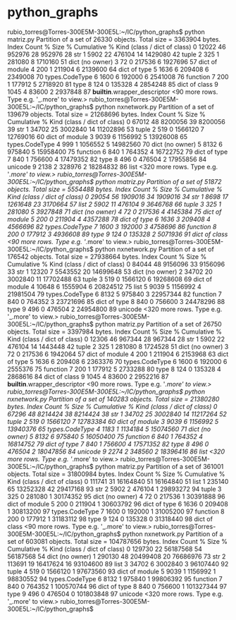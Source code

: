 # python_graphs

rubio_torres@Torres-300E5M-300E5L:~/IC/python_graphs$ python matriz.py
Partition of a set of 26330 objects. Total size = 3363904 bytes.
 Index  Count   %     Size   % Cumulative  % Kind (class / dict of class)
     0  12022  46   952976  28    952976  28 str
     1   5902  22   476104  14   1429080  42 tuple
     2    325   1   281080   8   1710160  51 dict (no owner)
     3     72   0   217536   6   1927696  57 dict of module
     4    200   1   211904   6   2139600  64 dict of type
     5   1636   6   209408   6   2349008  70 types.CodeType
     6   1600   6   192000   6   2541008  76 function
     7    200   1   177912   5   2718920  81 type
     8    124   0   135328   4   2854248  85 dict of class
     9   1045   4    83600   2   2937848  87 __builtin__.wrapper_descriptor
<90 more rows. Type e.g. '_.more' to view.>
rubio_torres@Torres-300E5M-300E5L:~/IC/python_graphs$ python nxnetwork.py 
Partition of a set of 139679 objects. Total size = 21268696 bytes.
 Index  Count   %     Size   % Cumulative  % Kind (class / dict of class)
     0  67012  48  8200056  39   8200056  39 str
     1  34702  25  3002840  14  11202896  53 tuple
     2    519   0  1566120   7  12769016  60 dict of module
     3   9039   6  1156992   5  13926008  65 types.CodeType
     4    999   1  1056552   5  14982560  70 dict (no owner)
     5   8132   6   975840   5  15958400  75 function
     6    840   1   764352   4  16722752  79 dict of type
     7    840   1   756600   4  17479352  82 type
     8    496   0   476504   2  17955856  84 unicode
     9   2138   2   328976   2  18284832  86 list
<320 more rows. Type e.g. '_.more' to view.>
rubio_torres@Torres-300E5M-300E5L:~/IC/python_graphs$ python matriz.py
Partition of a set of 51872 objects. Total size = 5554488 bytes.
 Index  Count   %     Size   % Cumulative  % Kind (class / dict of class)
     0  29054  56  1909016  34   1909016  34 str
     1   8698  17  1261648  23   3170664  57 list
     2   5902  11   476104   9   3646768  66 tuple
     3    325   1   281080   5   3927848  71 dict (no owner)
     4     72   0   217536   4   4145384  75 dict of module
     5    200   0   211904   4   4357288  78 dict of type
     6   1636   3   209408   4   4566696  82 types.CodeType
     7   1600   3   192000   3   4758696  86 function
     8    200   0   177912   3   4936608  89 type
     9    124   0   135328   2   5071936  91 dict of class
<90 more rows. Type e.g. '_.more' to view.>
rubio_torres@Torres-300E5M-300E5L:~/IC/python_graphs$ python nxnetwork.py 
Partition of a set of 176542 objects. Total size = 27938664 bytes.
 Index  Count   %     Size   % Cumulative  % Kind (class / dict of class)
     0  84044  48  9156096  33   9156096  33 str
     1  12320   7  5543552  20  14699648  53 dict (no owner)
     2  34702  20  3002840  11  17702488  63 tuple
     3    519   0  1566120   6  19268608  69 dict of module
     4  10648   6  1555904   6  20824512  75 list
     5   9039   5  1156992   4  21981504  79 types.CodeType
     6   8132   5   975840   3  22957344  82 function
     7    840   0   764352   3  23721696  85 dict of type
     8    840   0   756600   3  24478296  88 type
     9    496   0   476504   2  24954800  89 unicode
<320 more rows. Type e.g. '_.more' to view.>
rubio_torres@Torres-300E5M-300E5L:~/IC/python_graphs$ python matriz.py
Partition of a set of 26750 objects. Total size = 3397984 bytes.
 Index  Count   %     Size   % Cumulative  % Kind (class / dict of class)
     0  12306  46   967344  28    967344  28 str
     1   5902  22   476104  14   1443448  42 tuple
     2    325   1   281080   8   1724528  51 dict (no owner)
     3     72   0   217536   6   1942064  57 dict of module
     4    200   1   211904   6   2153968  63 dict of type
     5   1636   6   209408   6   2363376  70 types.CodeType
     6   1600   6   192000   6   2555376  75 function
     7    200   1   177912   5   2733288  80 type
     8    124   0   135328   4   2868616  84 dict of class
     9   1045   4    83600   2   2952216  87 __builtin__.wrapper_descriptor
<90 more rows. Type e.g. '_.more' to view.>
rubio_torres@Torres-300E5M-300E5L:~/IC/python_graphs$ python nxnetwork.py 
Partition of a set of 140283 objects. Total size = 21380280 bytes.
 Index  Count   %     Size   % Cumulative  % Kind (class / dict of class)
     0  67296  48  8214424  38   8214424  38 str
     1  34702  25  3002840  14  11217264  52 tuple
     2    519   0  1566120   7  12783384  60 dict of module
     3   9039   6  1156992   5  13940376  65 types.CodeType
     4   1183   1  1134184   5  15074560  71 dict (no owner)
     5   8132   6   975840   5  16050400  75 function
     6    840   1   764352   4  16814752  79 dict of type
     7    840   1   756600   4  17571352  82 type
     8    496   0   476504   2  18047856  84 unicode
     9   2274   2   348560   2  18396416  86 list
<320 more rows. Type e.g. '_.more' to view.>
rubio_torres@Torres-300E5M-300E5L:~/IC/python_graphs$ python matriz.py
Partition of a set of 361001 objects. Total size = 31800984 bytes.
 Index  Count   %     Size   % Cumulative  % Kind (class / dict of class)
     0 111741  31 16164840  51  16164840  51 list
     1 235140  65 13252328  42  29417168  93 str
     2   5902   2   476104   1  29893272  94 tuple
     3    325   0   281080   1  30174352  95 dict (no owner)
     4     72   0   217536   1  30391888  96 dict of module
     5    200   0   211904   1  30603792  96 dict of type
     6   1636   0   209408   1  30813200  97 types.CodeType
     7   1600   0   192000   1  31005200  97 function
     8    200   0   177912   1  31183112  98 type
     9    124   0   135328   0  31318440  98 dict of class
<90 more rows. Type e.g. '_.more' to view.>
rubio_torres@Torres-300E5M-300E5L:~/IC/python_graphs$ python nxnetwork.py 
Partition of a set of 603081 objects. Total size = 104787656 bytes.
 Index  Count   %     Size   % Cumulative  % Kind (class / dict of class)
     0 129730  22 56187568  54  56187568  54 dict (no owner)
     1 290130  48 20499408  20  76686976  73 str
     2 113691  19 16417624  16  93104600  89 list
     3  34702   6  3002840   3  96107440  92 tuple
     4    519   0  1566120   1  97673560  93 dict of module
     5   9039   1  1156992   1  98830552  94 types.CodeType
     6   8132   1   975840   1  99806392  95 function
     7    840   0   764352   1 100570744  96 dict of type
     8    840   0   756600   1 101327344  97 type
     9    496   0   476504   0 101803848  97 unicode
<320 more rows. Type e.g. '_.more' to view.>
rubio_torres@Torres-300E5M-300E5L:~/IC/python_graphs$ 

